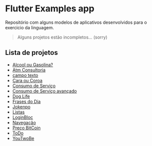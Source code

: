 # Flutter Examples app

Repositório com alguns modelos de aplicativos desenvolvidos para o exercicio da linguagem.

> Alguns projetos estão incompletos... (sorry) 

## Lista de projetos

* [Alcool ou Gasolina?](https://github.com/ibiaalice/flutter_examples_app/tree/master/alcool_gasolina)
* [Atm Consultoria](https://github.com/ibiaalice/flutter_examples_app/tree/master/atm_consultoria)
* [campo texto](https://github.com/ibiaalice/flutter_examples_app/tree/master/campo_texto)
* [Cara ou Coroa](https://github.com/ibiaalice/flutter_examples_app/tree/master/cara_ou_coroa)
* [Consumo de Serviço](https://github.com/ibiaalice/flutter_examples_app/tree/master/consumo_servicos)
* [Consumo de Serviço avançado](https://github.com/ibiaalice/flutter_examples_app/tree/master/consumo_servico_avancado)
* [Dog Life](https://github.com/ibiaalice/flutter_examples_app/tree/master/dog_life)
* [Frases do Dia](https://github.com/ibiaalice/flutter_examples_app/tree/master/frases_do_dia)
* [Jokenpo](https://github.com/ibiaalice/flutter_examples_app/tree/master/jokenpo)
* [Listas](https://github.com/ibiaalice/flutter_examples_app/tree/master/listas)
* [LoginBloc](https://github.com/ibiaalice/flutter_examples_app/tree/master/loginbloc)
* [Navegação](https://github.com/ibiaalice/flutter_examples_app/tree/master/navegacao)
* [Preço BitCoin](https://github.com/ibiaalice/flutter_examples_app/tree/master/preco_bitcoin)
* [ToDo](https://github.com/ibiaalice/flutter_examples_app/tree/master/todo)
* [YouTwoBe](https://github.com/ibiaalice/flutter_examples_app/tree/master/youtwobe)
